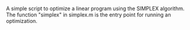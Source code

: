 A simple script to optimize a linear program using the SIMPLEX algorithm. The function "simplex" in simplex.m is the entry point for running an optimization.